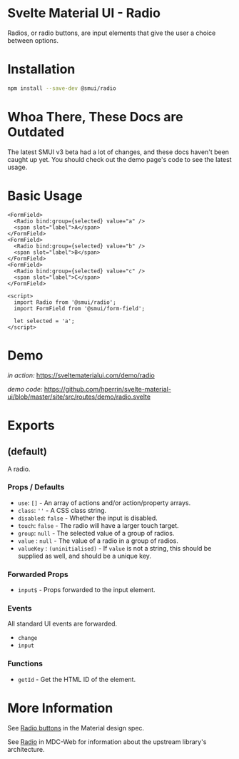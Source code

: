 # Svelte Material UI - Radio

Radios, or radio buttons, are input elements that give the user a choice between options.

# Installation

```sh
npm install --save-dev @smui/radio
```

# Whoa There, These Docs are Outdated

The latest SMUI v3 beta had a lot of changes, and these docs haven't been caught up yet. You should check out the demo page's code to see the latest usage.

# Basic Usage

```svelte
<FormField>
  <Radio bind:group={selected} value="a" />
  <span slot="label">A</span>
</FormField>
<FormField>
  <Radio bind:group={selected} value="b" />
  <span slot="label">B</span>
</FormField>
<FormField>
  <Radio bind:group={selected} value="c" />
  <span slot="label">C</span>
</FormField>

<script>
  import Radio from '@smui/radio';
  import FormField from '@smui/form-field';

  let selected = 'a';
</script>
```

# Demo

_in action:_ https://sveltematerialui.com/demo/radio

_demo code:_ https://github.com/hperrin/svelte-material-ui/blob/master/site/src/routes/demo/radio.svelte

# Exports

## (default)

A radio.

### Props / Defaults

- `use`: `[]` - An array of actions and/or action/property arrays.
- `class`: `''` - A CSS class string.
- `disabled`: `false` - Whether the input is disabled.
- `touch`: `false` - The radio will have a larger touch target.
- `group`: `null` - The selected value of a group of radios.
- `value` : `null` - The value of a radio in a group of radios.
- `valueKey` : `(uninitialised)` - If `value` is not a string, this should be supplied as well, and should be a unique key.

### Forwarded Props

- `input$` - Props forwarded to the input element.

### Events

All standard UI events are forwarded.

- `change`
- `input`

### Functions

- `getId` - Get the HTML ID of the element.

# More Information

See [Radio buttons](https://material.io/components/radio-buttons) in the Material design spec.

See [Radio](https://github.com/material-components/material-components-web/tree/v10.0.0/packages/mdc-radio) in MDC-Web for information about the upstream library's architecture.
